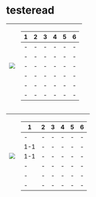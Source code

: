 # testeread

<table style="text-align:right;">
	<thead>
    	<th><img src="https://i.screenshot.net/qvlxru2"/></th>
    	<th>
			<table>
				<thead>
					<th>1</th>
					<th>2</th>
					<th>3</th>
					<th>4</th>
					<th>5</th>
					<th>6</th>
				</thead>
				<tbody>
					<tr>
						<td>-</td>
						<td>-</td>
						<td>-</td>
						<td>-</td>
						<td>-</td>
						<td>-</td>
					</tr>
					<tr>
						<td>-</td>
						<td>-</td>
						<td>-</td>
						<td>-</td>
						<td>-</td>
						<td>-</td>
					</tr>
					<tr>
						<td>-</td>
						<td>-</td>
						<td>-</td>
						<td>-</td>
						<td>-</td>
						<td>-</td>
					</tr>
					<tr>
						<td>-</td>
						<td>-</td>
						<td>-</td>
						<td>-</td>
						<td>-</td>
						<td>-</td>
					</tr>
					<tr>
						<td>-</td>
						<td>-</td>
						<td>-</td>
						<td>-</td>
						<td>-</td>
						<td>-</td>
					</tr>
					<tr>
						<td>-</td>
						<td>-</td>
						<td>-</td>
						<td>-</td>
						<td>-</td>
						<td>-</td>
					</tr>
				</tbody>
			</table>
		</th>
  	</thead>
</table>

<table style="text-align:right;">
	<thead>
    	<th><img src="https://i.screenshot.net/jlj8oum"/></th>
    	<th>
			<table>
				<thead>
					<th>1</th>
					<th>2</th>
					<th>3</th>
					<th>4</th>
					<th>5</th>
					<th>6</th>
				</thead>
				<tbody>
					<tr>
						<td>-</td>
						<td>-</td>
						<td>-</td>
						<td>-</td>
						<td>-</td>
						<td>-</td>
					</tr>
					<tr>
						<td>1-1</td>
						<td>-</td>
						<td>-</td>
						<td>-</td>
						<td>-</td>
						<td>-</td>
					</tr>
					<tr>
						<td>1-1</td>
						<td>-</td>
						<td>-</td>
						<td>-</td>
						<td>-</td>
						<td>-</td>
					</tr>
					<tr>
						<td>-</td>
						<td>-</td>
						<td>-</td>
						<td>-</td>
						<td>-</td>
						<td>-</td>
					</tr>
					<tr>
						<td>-</td>
						<td>-</td>
						<td>-</td>
						<td>-</td>
						<td>-</td>
						<td>-</td>
					</tr>
					<tr>
						<td>-</td>
						<td>-</td>
						<td>-</td>
						<td>-</td>
						<td>-</td>
						<td>-</td>
					</tr>
				</tbody>
			</table>
		</th>
  	</thead>
</table>
